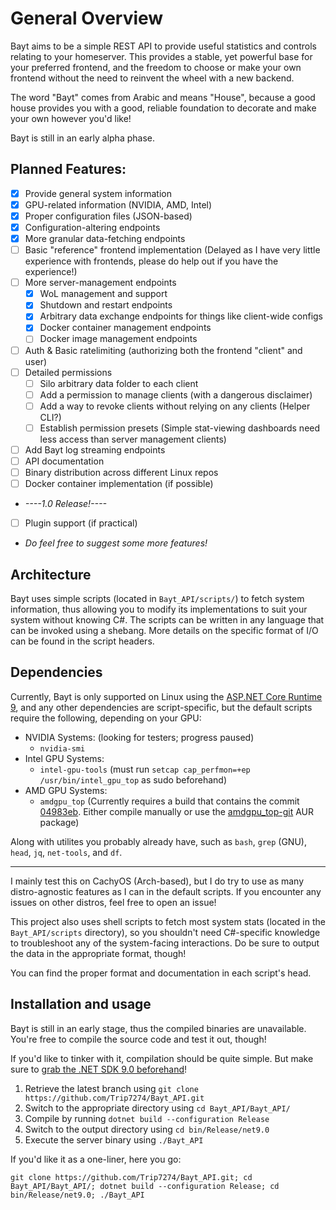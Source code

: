 # General Overview
Bayt aims to be a simple REST API to provide useful statistics and controls relating to your homeserver.
This provides a stable, yet powerful base for your preferred frontend,
and the freedom to choose or make your own frontend without the need to reinvent the wheel with a new backend.

The word "Bayt" comes from Arabic and means "House", because a good house provides you with a good,
reliable foundation to decorate and make your own however you'd like!

Bayt is still in an early alpha phase.

## Planned Features:
- [X] Provide general system information
- [X] GPU-related information (NVIDIA, AMD, Intel)
- [X] Proper configuration files (JSON-based)
- [X] Configuration-altering endpoints
- [X] More granular data-fetching endpoints
- [ ] Basic "reference" frontend implementation (Delayed as I have very little experience with frontends,
please do help out if you have the experience!)
- [ ] More server-management endpoints
	- [X] WoL management and support
	- [X] Shutdown and restart endpoints
	- [X] Arbitrary data exchange endpoints for things like client-wide configs
	- [X] Docker container management endpoints
    - [ ] Docker image management endpoints
- [ ] Auth & Basic ratelimiting (authorizing both the frontend "client" and user)
- [ ] Detailed permissions
	- [ ] Silo arbitrary data folder to each client
	- [ ] Add a permission to manage clients (with a dangerous disclaimer)
	- [ ] Add a way to revoke clients without relying on any clients (Helper CLI?)
	- [ ] Establish permission presets (Simple stat-viewing dashboards need less access than server management clients)
- [ ] Add Bayt log streaming endpoints
- [ ] API documentation
- [ ] Binary distribution across different Linux repos
- [ ] Docker container implementation (if possible)
- *----1.0 Release!----*
- [ ] Plugin support (if practical)
- *Do feel free to suggest some more features!*

## Architecture
Bayt uses simple scripts (located in `Bayt_API/scripts/`) to fetch system information, thus allowing you to modify its implementations to suit your system without knowing C#.
The scripts can be written in any language that can be invoked using a shebang. More details on the specific format of I/O can be found in the script headers.

## Dependencies
Currently, Bayt is only supported on Linux using the [ASP.NET Core Runtime 9](https://learn.microsoft.com/en-us/dotnet/core/install/linux), and any other dependencies are script-specific,
but the default scripts require the following, depending on your GPU:
- NVIDIA Systems: (looking for testers; progress paused)
	- `nvidia-smi`
- Intel GPU Systems:
	- `intel-gpu-tools` (must run `setcap cap_perfmon=+ep /usr/bin/intel_gpu_top` as sudo beforehand)
- AMD GPU Systems:
	- `amdgpu_top` (Currently requires a build that contains the commit [04983eb](https://github.com/Umio-Yasuno/amdgpu_top/commit/04983ebf5563982c9d685e587a8a1f2a48252811). Either compile manually or use the [amdgpu_top-git](https://aur.archlinux.org/packages/amdgpu_top-git) AUR package)

Along with utilites you probably already have, such as `bash`, `grep` (GNU), `head`, `jq`, `net-tools`, and `df`.

---
I mainly test this on CachyOS (Arch-based), but I do try to use as many distro-agnostic features as I can in the default scripts.
If you encounter any issues on other distros, feel free to open an issue!

This project also uses shell scripts to fetch most system stats (located in the `Bayt_API/scripts` directory),
so you shouldn't need C#-specific knowledge to troubleshoot any of the system-facing interactions.
Do be sure to output the data in the appropriate format, though!

You can find the proper format and documentation in each script's head.

## Installation and usage
Bayt is still in an early stage, thus the compiled binaries are unavailable.
You're free to compile the source code and test it out, though!

If you'd like to tinker with it, compilation should be quite simple. But make sure to [grab the .NET SDK 9.0 beforehand](https://learn.microsoft.com/en-us/dotnet/core/install/linux)!

1. Retrieve the latest branch using `git clone https://github.com/Trip7274/Bayt_API.git`
2. Switch to the appropriate directory using `cd Bayt_API/Bayt_API/`
3. Compile by running `dotnet build --configuration Release`
4. Switch to the output directory using `cd bin/Release/net9.0`
5. Execute the server binary using `./Bayt_API`

If you'd like it as a one-liner, here you go:
```shell
git clone https://github.com/Trip7274/Bayt_API.git; cd Bayt_API/Bayt_API/; dotnet build --configuration Release; cd bin/Release/net9.0; ./Bayt_API
```
